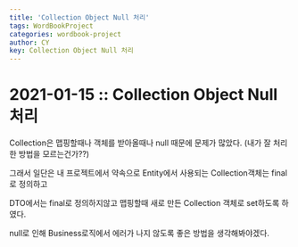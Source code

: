 ```yaml
---
title: 'Collection Object Null 처리'
tags: WordBookProject
categories: wordbook-project
author: CY
key: Collection Object Null 처리
---
```

# 2021-01-15 :: Collection Object Null 처리

Collection은 맵핑할때나 객체를 받아올때나 null 때문에 문제가 많았다. (내가 잘 처리한 방법을 모르는건가??)

그래서 일단은 내 프로젝트에서 약속으로 Entity에서 사용되는 Collection객체는 final로 정의하고

DTO에서는 final로 정의하지않고 맵핑할때 새로 만든 Collection 객체로 set하도록 하였다.

null로 인해 Business로직에서 에러가 나지 않도록 좋은 방법을 생각해봐야겠다.